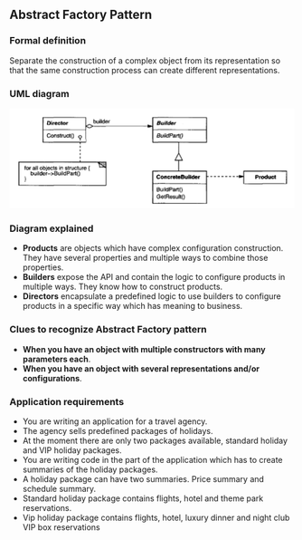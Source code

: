 ## Abstract Factory Pattern

### Formal definition

Separate the construction of a complex object from its representation so that the same construction process can create different representations.

### UML diagram

![Source book: Design Patterns, Elements of Reusable Object-Oriented Software](https://github.com/osotorrio/designpatterns/blob/master/CSharp/Creational/Builder/uml_diagram.png)

### Diagram explained

-   **Products** are objects which have complex configuration construction. They have several properties and multiple ways to combine those properties.
-   **Builders** expose the API and contain the logic to configure products in multiple ways. They know how to construct products.
-   **Directors** encapsulate a predefined logic to use builders to configure products in a specific way which has meaning to business. 

### Clues to recognize Abstract Factory pattern

-   **When you have an object with multiple constructors with many parameters each**.
-   **When you have an object with several representations and/or configurations**.

### Application requirements

-   You are writing an application for a travel agency.
-   The agency sells predefined packages of holidays.
-   At the moment there are only two packages available, standard holiday and VIP holiday packages.
-   You are writing code in the part of the application which has to create summaries of the holiday packages.
-   A holiday package can have two summaries. Price summary and schedule summary.
-   Standard holiday package contains flights, hotel and theme park reservations.
-   Vip holiday package contains flights, hotel, luxury dinner and night club VIP box reservations
